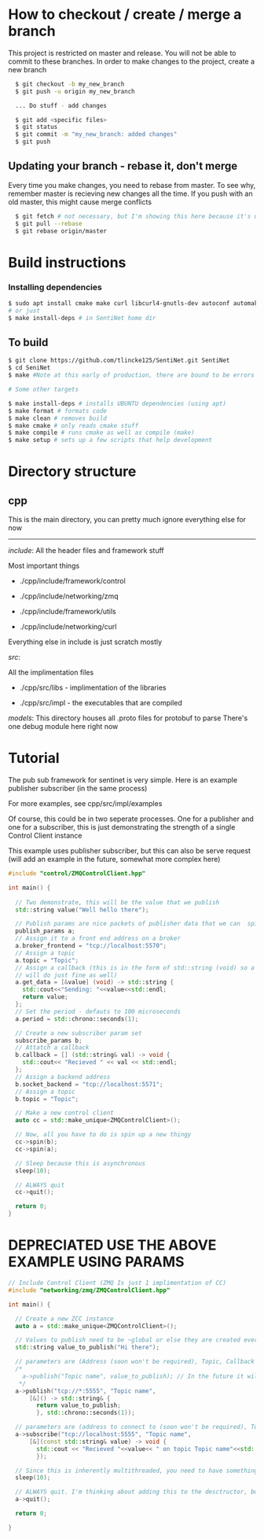 # How to checkout / create / merge a branch

This project is restricted on master and release. You will not be able to commit to these branches. In order to make changes to the project, create a new branch

```bash
  $ git checkout -b my_new_branch
  $ git push -u origin my_new_branch

  ... Do stuff - add changes

  $ git add <specific files>
  $ git status
  $ git commit -m "my_new_branch: added changes"
  $ git push
```

## Updating your branch - rebase it, don't merge 
Every time you make changes, you need to rebase from master. To see why, remember master is recieving new changes all the time. If you push with an old master, this might cause merge conflicts
``` bash
  $ git fetch # not necessary, but I'm showing this here because it's useful to update your branches
  $ git pull --rebase
  $ git rebase origin/master
```

# Build instructions

### Installing dependencies
```bash
$ sudo apt install cmake make curl libcurl4-gnutls-dev autoconf automake libtool g++ unzip libzmq3-dev
# or just
$ make install-deps # in SentiNet home dir
```
  
## To build
``` bash 
$ git clone https://github.com/tlincke125/SentiNet.git SentiNet
$ cd SeniNet
$ make #Note at this early of production, there are bound to be errors

# Some other targets

$ make install-deps # installs UBUNTU dependencies (using apt)
$ make format # formats code
$ make clean # removes build
$ make cmake # only reads cmake stuff
$ make compile # runs cmake as well as compile (make)
$ make setup # sets up a few scripts that help development
```
#  Directory structure

## cpp
This is the main directory, you can pretty much ignore everything else for now
***
*include*:
All the header files and framework stuff

Most important things

- ./cpp/include/framework/control

- ./cpp/include/networking/zmq

- ./cpp/include/framework/utils

- ./cpp/include/networking/curl

Everything else in include is just scratch mostly

*src*:

All the implimentation files

- ./cpp/src/libs - implimentation of the libraries

- ./cpp/src/impl - the executables that are compiled


*models*:
This directory houses all .proto files for protobuf to parse
There's one debug module here right now


# Tutorial

The pub sub framework for sentinet is very simple. Here is an example publisher subscriber (in the same process)

For more examples, see cpp/src/impl/examples

Of course, this could be in two seperate processes. One for a publisher and one for a subscriber, this is just demonstrating the strength of a single Control Client instance

This example uses publisher subscriber, but this can also be serve request (will add an example in the future, somewhat more complex here)


```cpp
#include "control/ZMQControlClient.hpp"

int main() {
  
  // Two demonstrate, this will be the value that we publish
  std::string value("Well hello there");

  // Publish params are nice packets of publisher data that we can  spin up
  publish_params a;
  // Assign it to a front end address on a broker
  a.broker_frontend = "tcp://localhost:5570";
  // Assign a topic
  a.topic = "Topic";
  // Assign a callback (this is in the form of std::string (void) so a regular function
  // will do just fine as well)
  a.get_data = [&value] (void) -> std::string {
    std::cout<<"Sending: "<<value<<std::endl;
    return value;
  };  
  // Set the period - defauts to 100 microseconds
  a.period = std::chrono::seconds(1);

  // Create a new subscriber param set
  subscribe_params b;
  // Attatch a callback
  b.callback = [] (std::string& val) -> void {
    std::cout<< "Recieved " << val << std::endl;
  };  
  // Assign a backend address
  b.socket_backend = "tcp://localhost:5571";
  // Assign a topic
  b.topic = "Topic";

  // Make a new control client
  auto cc = std::make_unique<ZMQControlClient>();

  // Now, all you have to do is spin up a new thingy
  cc->spin(b);
  cc->spin(a);

  // Sleep because this is asynchronous
  sleep(10);

  // ALWAYS quit
  cc->quit();

  return 0;
}
```


# DEPRECIATED USE THE ABOVE EXAMPLE USING PARAMS
```cpp
// Include Control Client (ZMQ Is just 1 implimentation of CC)
#include "networking/zmq/ZMQControlClient.hpp"

int main() {

  // Create a new ZCC instance
  auto a = std::make_unique<ZMQControlClient>();

  // Values to publish need to be ~global or else they are created everytime a publisher wants to publish
  std::string value_to_publish("Hi there");

  // parameters are (Address (soon won't be required), Topic, Callback function, period)
  /*
    a->publish("Topic name", value_to_publish); // In the future it will be this easy. This is like a 5 minute addition
   */
  a->publish("tcp://*:5555", "Topic name",
      [&]() -> std::string& {
        return value_to_publish;
        }, std::chrono::seconds(1));

  // parameters are (address to connect to (soon won't be required), Topic, callback)
  a->subscribe("tcp://localhost:5555", "Topic name", 
      [&](const std::string& value) -> void {
        std::cout << "Recieved "<<value<< " on topic Topic name"<<std::endl;
        });

  // Since this is inherently multithreaded, you need to have something else going on, a simple while(1) works too
  sleep(10);

  // ALWAYS quit. I'm thinking about adding this to the desctructor, but for now, quit, this terminates threads and stops callbacks
  a->quit();

  return 0;

}
```
